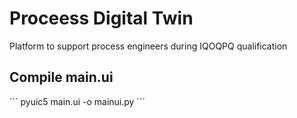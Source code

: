 # Proceess Digital Twin
 Platform to support process engineers during IQOQPQ qualification

## Compile main.ui
´´´
pyuic5 main.ui -o mainui.py
´´´